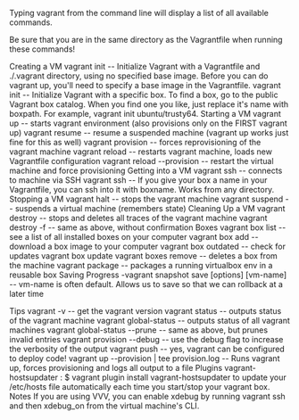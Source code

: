 Typing vagrant from the command line will display a list of all available commands.

Be sure that you are in the same directory as the Vagrantfile when running these commands!

Creating a VM
vagrant init -- Initialize Vagrant with a Vagrantfile and ./.vagrant directory, using no specified base image. Before you can do vagrant up, you'll need to specify a base image in the Vagrantfile.
vagrant init <boxpath> -- Initialize Vagrant with a specific box. To find a box, go to the public Vagrant box catalog. When you find one you like, just replace it's name with boxpath. For example, vagrant init ubuntu/trusty64.
Starting a VM
vagrant up -- starts vagrant environment (also provisions only on the FIRST vagrant up)
vagrant resume -- resume a suspended machine (vagrant up works just fine for this as well)
vagrant provision -- forces reprovisioning of the vagrant machine
vagrant reload -- restarts vagrant machine, loads new Vagrantfile configuration
vagrant reload --provision -- restart the virtual machine and force provisioning
Getting into a VM
vagrant ssh -- connects to machine via SSH
vagrant ssh <boxname> -- If you give your box a name in your Vagrantfile, you can ssh into it with boxname. Works from any directory.
Stopping a VM
vagrant halt -- stops the vagrant machine
vagrant suspend -- suspends a virtual machine (remembers state)
Cleaning Up a VM
vagrant destroy -- stops and deletes all traces of the vagrant machine
vagrant destroy -f -- same as above, without confirmation
Boxes
vagrant box list -- see a list of all installed boxes on your computer
vagrant box add <name> <url> -- download a box image to your computer
vagrant box outdated -- check for updates vagrant box update
vagrant boxes remove <name> -- deletes a box from the machine
vagrant package -- packages a running virtualbox env in a reusable box
Saving Progress
-vagrant snapshot save [options] [vm-name] <name> -- vm-name is often default. Allows us to save so that we can rollback at a later time

Tips
vagrant -v -- get the vagrant version
vagrant status -- outputs status of the vagrant machine
vagrant global-status -- outputs status of all vagrant machines
vagrant global-status --prune -- same as above, but prunes invalid entries
vagrant provision --debug -- use the debug flag to increase the verbosity of the output
vagrant push -- yes, vagrant can be configured to deploy code!
vagrant up --provision | tee provision.log -- Runs vagrant up, forces provisioning and logs all output to a file
Plugins
vagrant-hostsupdater : $ vagrant plugin install vagrant-hostsupdater to update your /etc/hosts file automatically each time you start/stop your vagrant box.
Notes
If you are using VVV, you can enable xdebug by running vagrant ssh and then xdebug_on from the virtual machine's CLI.
